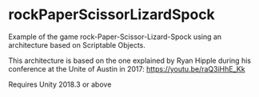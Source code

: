 # rockPaperScissorLizardSpock
Example of the game rock-Paper-Scissor-Lizard-Spock using an architecture based on Scriptable Objects.

This architecture is based on the one explained by Ryan Hipple during his conference at the Unite of Austin in 2017: https://youtu.be/raQ3iHhE_Kk

Requires Unity 2018.3 or above
